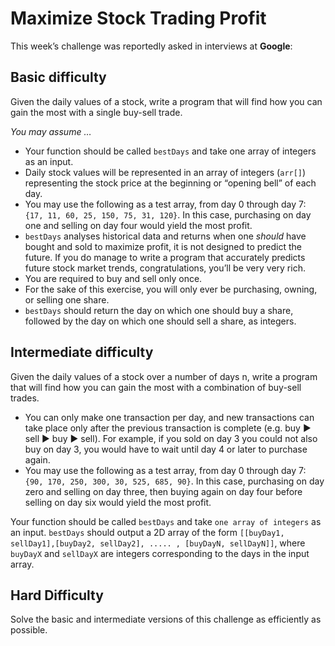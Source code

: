 # Maximize Stock Trading Profit

This week’s challenge was reportedly asked in interviews at **Google**:

## Basic difficulty

Given the daily values of a stock, write a program that will find how you can gain the most with a single buy-sell trade.

*You may assume …*

* Your function should be called `bestDays` and take one array of integers as an input.
* Daily stock values will be represented in an array of integers (`arr[]`) representing the stock price at the beginning or “opening bell” of each day.
* You may use the following as a test array, from day 0 through day 7: `{17, 11, 60, 25, 150, 75, 31, 120}`. In this case, purchasing on day one and selling on day four would yield the most profit.
* `bestDays` analyses historical data and returns when one *should* have bought and sold to maximize profit, it is not designed to predict the future. If you do manage to write a program that accurately predicts future stock market trends, congratulations, you’ll be very very rich.
* You are required to buy and sell only once.
* For the sake of this exercise, you will only ever be purchasing, owning, or selling one share.
* `bestDays` should return the day on which one should buy a share, followed by the day on which one should sell a share, as integers.

## Intermediate difficulty

Given the daily values of a stock over a number of days n, write a program that will find how you can gain the most with a combination of buy-sell trades.

* You can only make one transaction per day, and new transactions can take place only after the previous transaction is complete (e.g. buy :arrow_forward: sell :arrow_forward: buy :arrow_forward: sell). For example, if you sold on day 3 you could not also buy on day 3, you would have to wait until day 4 or later to purchase again.
* You may use the following as a test array, from day 0 through day 7: `{90, 170, 250, 300, 30, 525, 685, 90}`. In this case, purchasing on day zero and selling on day three, then buying again on day four before selling on day six would yield the most profit.

Your function should be called `bestDays` and take `one array of integers` as an input. `bestDays` should output a 2D array of the form `[[buyDay1, sellDay1],[buyDay2, sellDay2], ..... , [buyDayN, sellDayN]]`, where `buyDayX` and `sellDayX` are integers corresponding to the days in the input array.

## Hard Difficulty

Solve the basic and intermediate versions of this challenge as efficiently as possible.
